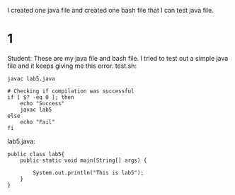 I created one java file and created one bash file that I can test java file.

# 1
Student: These are my java file and bash file. I tried to test out a simple java file and it keeps giving me this error.
test.sh:
```
javac lab5.java

# Checking if compilation was successful
if [ $? -eq 0 ]; then
    echo "Success"
    javac lab5
else
    echo "Fail"
fi
```

lab5.java:
```
public class lab5{
    public static void main(String[] args) {
        
        System.out.println("This is lab5");
    }
}
```
